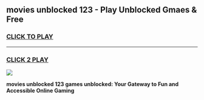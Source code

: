 
## movies unblocked 123 - Play Unblocked Gmaes & Free
<h3>
<a href="https://news.freeplayer.one?title=movies_unblocked_123&ref=23F">CLICK TO PLAY</a></h3>
<hr>

<h3>
<a href="https://news.freeplayer.one?title=movies_unblocked_123&ref=23F">CLICK 2 PLAY</a>
  
</h3>

<a href="https://news.freeplayer.one?title=movies_unblocked_123&ref=23F/"><img src="https://clearcache.store/games.png"></a>


**movies unblocked 123 games unblocked: Your Gateway to Fun and Accessible Online Gaming**
